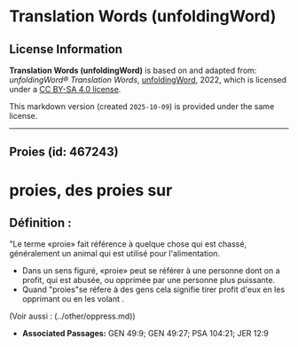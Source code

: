 # Translation Words (unfoldingWord)

## License Information

**Translation Words (unfoldingWord)** is based on and adapted from: _unfoldingWord® Translation Words_, [unfoldingWord](https://unfoldingword.org/utw), 2022, which is licensed under a [CC BY-SA 4.0 license](https://creativecommons.org/licenses/by-sa/4.0/legalcode.en).

This markdown version (created `2025-10-09`) is provided under the same license.



--------------------------------

## Proies (id: 467243)

proies, des proies sur
======================

Définition :
------------

"Le terme «proie» fait référence à quelque chose qui est chassé, généralement un animal qui est utilisé pour l'alimentation.

* Dans un sens figuré, «proie» peut se référer à une personne dont on a profit, qui est abusée, ou opprimée par une personne plus puissante.
* Quand "proies"se réfere à des gens cela signifie tirer profit d'eux en les opprimant ou en les volant .

(Voir aussi : (../other/oppress.md))

* **Associated Passages:** GEN 49:9; GEN 49:27; PSA 104:21; JER 12:9

